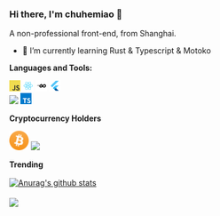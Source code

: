 ### Hi there, I'm chuhemiao 👋

A non-professional front-end, from Shanghai.

- 🌱 I’m currently learning Rust & Typescript & Motoko

**Languages and Tools:**  


<code><img height="20" src="https://raw.githubusercontent.com/github/explore/80688e429a7d4ef2fca1e82350fe8e3517d3494d/topics/javascript/javascript.png"></code>
<code><img height="20" src="https://raw.githubusercontent.com/github/explore/80688e429a7d4ef2fca1e82350fe8e3517d3494d/topics/react/react.png"></code>
<code><img height="20" src="https://raw.githubusercontent.com/github/explore/5c058a388828bb5fde0bcafd4bc867b5bb3f26f3/topics/go/go.png"></code>
<code><img height="20" src="https://raw.githubusercontent.com/github/explore/80688e429a7d4ef2fca1e82350fe8e3517d3494d/topics/flutter/flutter.png"></code>  
<code><img height="20" src="https://avatars.githubusercontent.com/u/1183963?v=4"></code> 
<code><img height="20" src="https://raw.githubusercontent.com/github/explore/80688e429a7d4ef2fca1e82350fe8e3517d3494d/topics/typescript/typescript.png"></code> 

**Cryptocurrency Holders**  

<code><img height="35" src="https://raw.githubusercontent.com/github/explore/80688e429a7d4ef2fca1e82350fe8e3517d3494d/topics/bitcoin/bitcoin.png"></code>
<code><img height="45" src="https://github.com/dfinity/awesome-dfinity/raw/master/assets/dfinity-logo.png"></code> 

**Trending**  

<a href="https://github.com/chuhemiao/chuhemiao">
  <img align="center" src="https://github-readme-stats.vercel.app/api?username=chuhemiao&show_icons=true&include_all_commits=true&theme=radical&&count_private=true" alt="Anurag's github stats" />
</a>

<br/>
<br/>

<a href="https://github.com/chuhemiao/chuhemiao">
  <img align="center" src="https://github-readme-stats.vercel.app/api/top-langs/?username=chuhemiao&layout=compact&theme=radical" />
</a>
